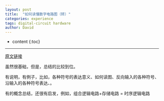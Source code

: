 ```yaml
---
layout: post
title:  "如何读懂数字电路图（转）"
categories: experience
tags: digital-circuit hardware
author: David
---
```


* content
{:toc}

---

[原文链接](https://mbb.eet-china.com/forum/topic/111251_1_1.html?utm_source=EETC%20Forum%20Alert) 

虽然很基础，但是，总结的比较到位。

有说明，有例子，比如，各种符号的表达意义、如何读图、反向输入的各种符号、沿输入的各种符号表达、。

有的概念总结，还很有启发，例如，组合逻辑电路+存储电路 = 时序逻辑电路